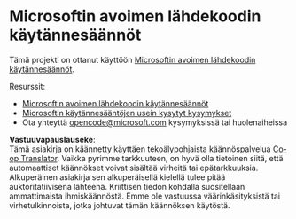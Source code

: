 <!--
CO_OP_TRANSLATOR_METADATA:
{
  "original_hash": "c06b12caf3c901eb3156e3dd5b0aea56",
  "translation_date": "2025-05-19T11:05:42+00:00",
  "source_file": "CODE_OF_CONDUCT.md",
  "language_code": "fi"
}
-->
# Microsoftin avoimen lähdekoodin käytännesäännöt

Tämä projekti on ottanut käyttöön [Microsoftin avoimen lähdekoodin käytännesäännöt](https://opensource.microsoft.com/codeofconduct/).

Resurssit:

- [Microsoftin avoimen lähdekoodin käytännesäännöt](https://opensource.microsoft.com/codeofconduct/)
- [Microsoftin käytännesääntöjen usein kysytyt kysymykset](https://opensource.microsoft.com/codeofconduct/faq/)
- Ota yhteyttä [opencode@microsoft.com](mailto:opencode@microsoft.com) kysymyksissä tai huolenaiheissa

**Vastuuvapauslauseke**:  
Tämä asiakirja on käännetty käyttäen tekoälypohjaista käännöspalvelua [Co-op Translator](https://github.com/Azure/co-op-translator). Vaikka pyrimme tarkkuuteen, on hyvä olla tietoinen siitä, että automaattiset käännökset voivat sisältää virheitä tai epätarkkuuksia. Alkuperäinen asiakirja sen alkuperäisellä kielellä tulee pitää auktoritatiivisena lähteenä. Kriittisen tiedon kohdalla suositellaan ammattimaista ihmiskäännöstä. Emme ole vastuussa väärinkäsityksistä tai virhetulkinnoista, jotka johtuvat tämän käännöksen käytöstä.